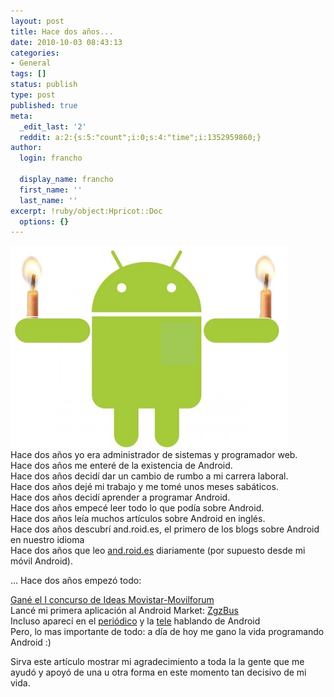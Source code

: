 ```yaml
---
layout: post
title: Hace dos años...
date: 2010-10-03 08:43:13
categories:
- General
tags: []
status: publish
type: post
published: true
meta:
  _edit_last: '2'
  reddit: a:2:{s:5:"count";i:0;s:4:"time";i:1352959860;}
author:
  login: francho

  display_name: francho
  first_name: ''
  last_name: ''
excerpt: !ruby/object:Hpricot::Doc
  options: {}
---
```

![cumpleAndroid](/assets/cumpleandroid1.png)  
Hace dos años yo era administrador de sistemas y programador web.  
 Hace dos años me enteré de la existencia de Android.  
 Hace dos años decidí dar un cambio de rumbo a mi carrera laboral.  
 Hace dos años dejé mi trabajo y me tomé unos meses sabáticos.  
 Hace dos años decidí aprender a programar Android.  
 Hace dos años empecé leer todo lo que podía sobre Android.  
 Hace dos años leía muchos artículos sobre Android en inglés.  
 Hace dos años descubrí and.roid.es, el primero de los blogs sobre Android en nuestro idioma  
 Hace dos años que leo [and.roid.es](http://and.roid.es/) diariamente (por supuesto desde mi móvil Android).

... Hace dos años empezó todo:

[Gané el I concurso de Ideas Movistar-Movilforum](/2009/05/19/he-ganado-el-primer-concurso-de-ideas-android/)  
 Lancé mi primera aplicación al Android Market: [ZgzBus](/zgzbus/)  
 Incluso aparecí en el [periódico](/2010/03/01/zgzbus-en-el-periodico-de-aragon/) y la [tele](/2010/08/20/entrevista-en-globbtv-francho-joven-programador-android/) hablando de Android  
 Pero, lo mas importante de todo: a día de hoy me gano la vida programando Android :)

Sirva este artículo mostrar mi agradecimiento a toda la la gente que me ayudó y apoyó de una u otra forma en este momento tan decisivo de mi vida.

